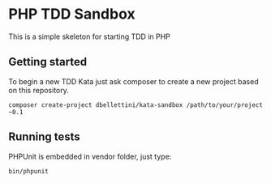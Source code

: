 PHP TDD Sandbox
===============
This is a simple skeleton for starting TDD in PHP

## Getting started
To begin a new TDD Kata just ask composer to create a new project based on this repository.

```composer create-project dbellettini/kata-sandbox /path/to/your/project ~0.1```

## Running tests
PHPUnit is embedded in vendor folder, just type:

```bin/phpunit ```
